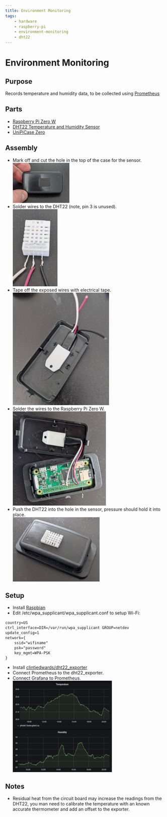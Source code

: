 ```yaml
---
title: Environment Monitoring
tags:
    - hardware
    - raspberry-pi
    - environment-monitoring
    - dht22
---
```


# Environment Monitoring

## Purpose

Records temperature and humidity data, to be collected using [Prometheus](https://prometheus.io/)

## Parts

- [Raspberry Pi Zero W](https://www.raspberrypi.org/products/raspberry-pi-zero-w/)
- [DHT22 Temperature and Humidity Sensor](https://www.adafruit.com/product/385)
- [UniPiCase Zero](https://www.unipicase.com/products/unipicase-zero/)

## Assembly

- Mark off and cut the hole in the top of the case for the sensor.   
![Cut out](/assets/img/rpi/humidity/00-cut_open.jpg)
- Solder wires to the DHT22 (note, pin 3 is unused).   
![Solder wires](/assets/img/rpi/humidity/01-solder_wires.jpg)
- Tape off the exposed wires with electrical tape.   
![Protect wires](/assets/img/rpi/humidity/02-tape_off.jpg)
- Solder the wires to the Raspberry Pi Zero W.   
![Solder Pi](/assets/img/rpi/humidity/03-solder_pi.jpg)
- Push the DHT22 into the hole in the sensor, pressure should hold it into place.   
![Completed](/assets/img/rpi/humidity/04-completed.jpg)

## Setup

- Install [Raspbian](https://www.raspbian.org/)
- Edit /etc/wpa_supplicant/wpa_supplicant.conf to setup Wi-Fi:
~~~
country=US
ctrl_interface=DIR=/var/run/wpa_supplicant GROUP=netdev
update_config=1
network={
    ssid="wifiname"
    psk="password"
	key_mgmt=WPA-PSK
}
~~~
- Install [clintjedwards/dht22_exporter](https://github.com/clintjedwards/dht22_exporter)
- Connect Prometheus to the dht22_exporter.
- Connect Grafana to Prometheus.   
![Grafana](/assets/img/rpi/humidity/05-grafana.png)

## Notes

- Residual heat from the circuit board may increase the readings from the DHT22, you man need to calibrate the temperature with an known accurate thermometer and add an offset to the exporter.
